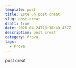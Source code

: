 ```yaml
---
template: post
title: Este un post creat
slug: post-creat
draft: true
date: 2020-04-24T13:38:49.457Z
description: post creat
category: Prova
tags:
  - Prova
---
```

post creat